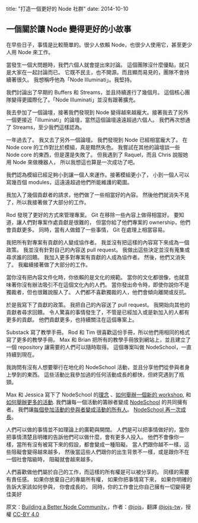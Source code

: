 title: "打造一個更好的 Node 社群"
date: 2014-10-10

## 一個關於讓 Node 變得更好的小故事

在早些日子，事情是比較簡單的。很少人依賴 Node，也很少人使用它，甚至更少人用 Node 來工作。

當發生一個大問題時，我們六個人就會提出來討論。
這個團隊沒什麼優點，就只是大家在一起討論而已。
它既不民主，也不開源。而且顯而易見的，團隊不會持續著很久。
我想稱呼他為「Node Illuminati」。我堅持。

我們討論出了早期的 Buffers 和 Streams，並且持續進行了幾個月。
這個核心團隊變得更國際化了。「Node Illuminati」並沒有跟著擴充。

我去參加了一個論壇，接著我們發現到 Node 變得越來越龐大。接著我去了另外一個更接近「Illuminati」的論壇，當然這個論壇遠遠超過六個人。
我們再次想通了 Streams，至少我們這樣認為。

一年過去了。
我又去了另外一個論壇。
我們發現到 Node 已經相當龐大了。
在 Node core 的工作對比於模組，真是黯然失色。
我嘗試在其他的論壇談一些 Node core 的東西，但是還是失敗了。
但我遇到了 Raquel，而且 Chris 說服她用 Node 來做機器人，
所以我想這也算是一次成功了吧。

我們認為模組已經足夠小到讓一個人來運作。接著模組更小了，
小到一個人可以寫幾百個 modules，這遠遠超過他們所能維護的範圍。

我加入了幾個貢獻者的請求，他們做了一些相當好的內容。
然後他們就消失不見了，所以我接著做了大部分的工作。

Rod 發現了更好的方式來管理專案。
Git 在移除一些內容上做得相當好。
要知道，讓人們對專案作處貢獻是很難的，
但當你給了他們專案的 ownership，他們會貢獻更多。
同時，當有人做錯了一些事情，
Git 在處理上相當容易。

我把所有對專案有貢獻的人變成協作者。
我並沒有把這樣的內容寫下來成為一個政策。
我並沒有針對自己的內容送 pull request。
我做出這些決定並沒有蒐集或尋求誰的回饋。
我加入更多對專案有貢獻的人成為協作者。
然後，他們又消失了。
我繼續接著做了大部分的工作。

當你沒有把內容文件化時，你依賴的是文化的規範。
當你的文化都很像，也就意味著你沒有辦法吸引不在這個文化內的人們。
當你發出命令時，即使你說你不是獨裁者，但也很難說服人了。
人們都不喜歡獨裁的人，他們會傾向離開或反抗。

於是我寫下了貢獻的政策。
我把自己的內容送了 pull request。
我開始向其他的貢獻者尋求回饋。
令人驚喜的事情發生了，不管是已經加入或是新加入的人都有更多的貢獻。
他們貢獻更多，也持續關注在這個專案上。

Substack 寫了教學手冊。
Rod 和 Tim 很喜歡這份手冊，所以他們用相同的格式寫了更多的教學手冊。
Max 和 Brian 把所有的教學手冊放到網站上，並且建立了一個 repository 讓需要的人們可以隨時取得。
這個專案叫做 NodeSchool，一直持續到現在。

我詢問有沒有人想要舉行在地化的 NodeSchool 活動，並且分享他們從參與者身上學到的東西。
這些活動比我參加過的任何活動成長的都快，但終究遇到了瓶頸。

Max 和 Jessica 寫下了 NodeSchool 的[理念](http://nodeschool.io/about.html)
、[如何舉辦一個新的 workshop](http://nodeschool.io/building-workshops.html),
和 [如何舉辦更多的活動](https://github.com/nodeschool/organizers/blob/master/README.md#how-to-start-a-new-nodeschool-chapter).
我們讓每一個活動的籌辦者變成 [NodeSchool](https://github.com/nodeschool) 的共同擁有者。
我們讓[每個參加活動的參與者變成活動的所有人](https://github.com/nodeschool/organizers/blob/master/README.md#3)。
[NodeSchool 再一次成長](http://nodeschool.io/chapters.html)。

人們可以做的事情並不如理論上的廣範與開闊。
人們是可以把事情做好的，當你把事情清楚且明確的告訴他們可以做什麼，會有更多人投入。
他們不會像你一樣，當所有沒有被寫下來的假設，都會變成一種阻礙。
當人們跟你越不一樣，這些阻礙會變得越來越多，
然後當這些人們跟你的出生背景不一樣，或是跟你不在一個社會階級時，
阻礙就會越來越多。

人們喜歡做他們屬於自己的工作，而這樣的所有權是可以被分享的。
同樣的需要有責任感。
如果你放棄自己的專屬所有權，
如果你把事情寫下來，
如果你明確的告訴大家該如何參與，
你會成長的，
同時，你的工作會比你自己擁有一切變得更佳美好

原文：[Building a Better Node Community.](https://medium.com/node-js-javascript/building-a-better-node-community-3f8f45b45cb5)，作者：[@iojs](https://medium.com/@iojs)，翻譯 [@iojs-tw](https://github.com/iojs/iojs-tw)，授權 [CC-BY 4.0](https://creativecommons.org/licenses/by/4.0/deed.zh_TW)
